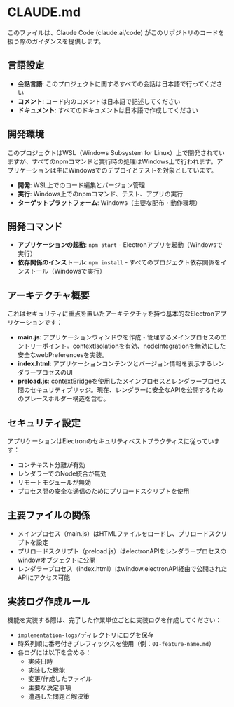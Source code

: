 # CLAUDE.md

このファイルは、Claude Code (claude.ai/code) がこのリポジトリのコードを扱う際のガイダンスを提供します。

## 言語設定

- **会話言語**: このプロジェクトに関するすべての会話は日本語で行ってください
- **コメント**: コード内のコメントは日本語で記述してください
- **ドキュメント**: すべてのドキュメントは日本語で作成してください

## 開発環境

このプロジェクトはWSL（Windows Subsystem for Linux）上で開発されていますが、すべてのnpmコマンドと実行時の処理はWindows上で行われます。アプリケーションは主にWindowsでのデプロイとテストを対象としています。

- **開発**: WSL上でのコード編集とバージョン管理
- **実行**: Windows上でのnpmコマンド、テスト、アプリの実行
- **ターゲットプラットフォーム**: Windows（主要な配布・動作環境）

## 開発コマンド

- **アプリケーションの起動**: `npm start` - Electronアプリを起動（Windowsで実行）
- **依存関係のインストール**: `npm install` - すべてのプロジェクト依存関係をインストール（Windowsで実行）

## アーキテクチャ概要

これはセキュリティに重点を置いたアーキテクチャを持つ基本的なElectronアプリケーションです：

- **main.js**: アプリケーションウィンドウを作成・管理するメインプロセスのエントリーポイント。contextIsolationを有効、nodeIntegrationを無効にした安全なwebPreferencesを実装。
- **index.html**: アプリケーションコンテンツとバージョン情報を表示するレンダラープロセスのUI
- **preload.js**: contextBridgeを使用したメインプロセスとレンダラープロセス間のセキュリティブリッジ。現在、レンダラーに安全なAPIを公開するためのプレースホルダー構造を含む。

## セキュリティ設定

アプリケーションはElectronのセキュリティベストプラクティスに従っています：
- コンテキスト分離が有効
- レンダラーでのNode統合が無効
- リモートモジュールが無効
- プロセス間の安全な通信のためにプリロードスクリプトを使用

## 主要ファイルの関係

- メインプロセス（main.js）はHTMLファイルをロードし、プリロードスクリプトを設定
- プリロードスクリプト（preload.js）はelectronAPIをレンダラープロセスのwindowオブジェクトに公開
- レンダラープロセス（index.html）はwindow.electronAPI経由で公開されたAPIにアクセス可能

## 実装ログ作成ルール

機能を実装する際は、完了した作業単位ごとに実装ログを作成してください：
- `implementation-logs/`ディレクトリにログを保存
- 時系列順に番号付きプレフィックスを使用（例：`01-feature-name.md`）
- 各ログには以下を含める：
  - 実装日時
  - 実装した機能
  - 変更/作成したファイル
  - 主要な決定事項
  - 遭遇した問題と解決策